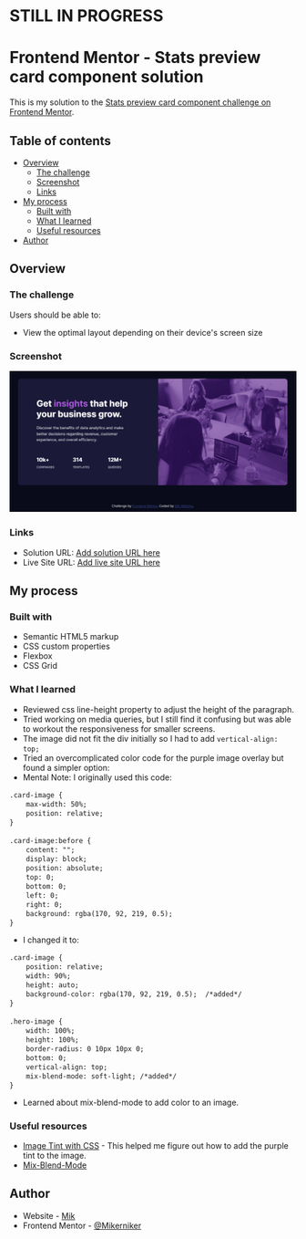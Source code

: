 # STILL IN PROGRESS 

# Frontend Mentor - Stats preview card component solution

This is my solution to the [Stats preview card component challenge on Frontend Mentor](https://www.frontendmentor.io/challenges/stats-preview-card-component-8JqbgoU62).  

## Table of contents

- [Overview](#overview)
  - [The challenge](#the-challenge)
  - [Screenshot](#screenshot)
  - [Links](#links)
- [My process](#my-process)
  - [Built with](#built-with)
  - [What I learned](#what-i-learned)
  - [Useful resources](#useful-resources)
- [Author](#author)

## Overview

### The challenge

Users should be able to:

- View the optimal layout depending on their device's screen size

### Screenshot

![](./screenshotfementor.PNG)


### Links

- Solution URL: [Add solution URL here](https://your-solution-url.com)
- Live Site URL: [Add live site URL here](https://your-live-site-url.com)

## My process

### Built with

- Semantic HTML5 markup
- CSS custom properties
- Flexbox
- CSS Grid


### What I learned

- Reviewed css line-height property to adjust the height of the paragraph.
- Tried working on media queries, but I still find it confusing but was able to workout the responsiveness for smaller screens.
- The image did not fit the div initially so I had to add `vertical-align: top;`
- Tried an overcomplicated color code for the purple image overlay but found a simpler option:
- Mental Note: I originally used this code:
```
.card-image {
    max-width: 50%;
    position: relative; 
}

.card-image:before {
    content: "";
    display: block;
    position: absolute;
    top: 0;
    bottom: 0;
    left: 0;
    right: 0;
    background: rgba(170, 92, 219, 0.5);
}
```
- I changed it to:
```
.card-image {
    position: relative;   
    width: 90%;
    height: auto; 
    background-color: rgba(170, 92, 219, 0.5);  /*added*/
}

.hero-image {  
    width: 100%;
    height: 100%; 
    border-radius: 0 10px 10px 0;
    bottom: 0;
    vertical-align: top;
    mix-blend-mode: soft-light; /*added*/
}
```
- Learned about mix-blend-mode to add color to an image.

### Useful resources

- [Image Tint with CSS](https://www.impressivewebs.com/image-tint-blend-css/) - This helped me figure out how to add the purple tint to the image.
- [Mix-Blend-Mode](https://www.w3schools.com/cssref/pr_mix-blend-mode.php)


## Author

- Website - [Mik](https://mikerniker.github.io/Project_Website/)
- Frontend Mentor - [@Mikerniker](https://www.frontendmentor.io/profile/Mikerniker)
